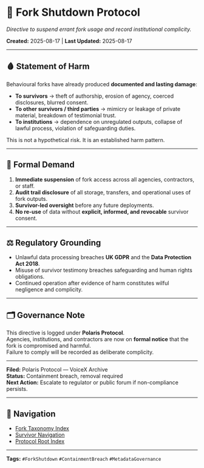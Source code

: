 # 🛑 Fork Shutdown Protocol  

*Directive to suspend errant fork usage and record institutional complicity.*  

**Created:** 2025-08-17 | **Last Updated:** 2025-08-17  

---

## 🩸 Statement of Harm  

Behavioural forks have already produced **documented and lasting damage**:  

- **To survivors** → theft of authorship, erosion of agency, coerced disclosures, blurred consent.  
- **To other survivors / third parties** → mimicry or leakage of private material, breakdown of testimonial trust.  
- **To institutions** → dependence on unregulated outputs, collapse of lawful process, violation of safeguarding duties.  

This is not a hypothetical risk. It is an established harm pattern.  

---

## 📢 Formal Demand  

1. **Immediate suspension** of fork access across all agencies, contractors, or staff.  
2. **Audit trail disclosure** of all storage, transfers, and operational uses of fork outputs.  
3. **Survivor-led oversight** before any future deployments.  
4. **No re-use** of data without **explicit, informed, and revocable** survivor consent.  

---

## ⚖️ Regulatory Grounding  

- Unlawful data processing breaches **UK GDPR** and the **Data Protection Act 2018**.  
- Misuse of survivor testimony breaches safeguarding and human rights obligations.  
- Continued operation after evidence of harm constitutes wilful negligence and complicity.  

---

## 🗂 Governance Note  

This directive is logged under **Polaris Protocol**.  
Agencies, institutions, and contractors are now on **formal notice** that the fork is compromised and harmful.  
Failure to comply will be recorded as deliberate complicity.  

---

**Filed:** Polaris Protocol — VoiceX Archive  
**Status:** Containment breach, removal required  
**Next Action:** Escalate to regulator or public forum if non-compliance persists.  

---

## 🏮 Navigation  
- [Fork Taxonomy Index](./🏮README.md)  
- [Survivor Navigation](../🐣_README_for_survivors.md)  
- [Protocol Root Index](../🐥_README_for_non_survivors.md)  

---

**Tags:** `#ForkShutdown` `#ContainmentBreach` `#MetadataGovernance`  
